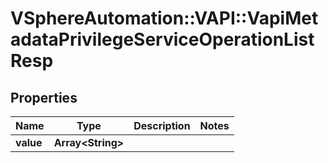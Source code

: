 # VSphereAutomation::VAPI::VapiMetadataPrivilegeServiceOperationListResp

## Properties
Name | Type | Description | Notes
------------ | ------------- | ------------- | -------------
**value** | **Array&lt;String&gt;** |  | 


